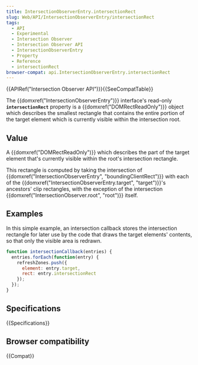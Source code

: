 ```yaml
---
title: IntersectionObserverEntry.intersectionRect
slug: Web/API/IntersectionObserverEntry/intersectionRect
tags:
  - API
  - Experimental
  - Intersection Observer
  - Intersection Observer API
  - IntersectionObserverEntry
  - Property
  - Reference
  - intersectionRect
browser-compat: api.IntersectionObserverEntry.intersectionRect
---
```

{{APIRef("Intersection Observer API")}}{{SeeCompatTable}}

The {{domxref("IntersectionObserverEntry")}} interface's
read-only **`intersectionRect`** property is a
{{domxref("DOMRectReadOnly")}} object which describes the smallest rectangle that
contains the entire portion of the target element which is currently visible within
the intersection root.

## Value

A {{domxref("DOMRectReadOnly")}} which describes the part of the target element that's
currently visible within the root's intersection rectangle.

This rectangle is computed by taking the intersection of
{{domxref("IntersectionObserverEntry", "boundingClientRect")}} with each of the
{{domxref("IntersectionObserverEntry.target", "target")}}'s ancestors' clip rectangles,
with the exception of the intersection {{domxref("IntersectionObserver.root", "root")}}
itself.

## Examples

In this simple example, an intersection callback stores the intersection rectangle for
later use by the code that draws the target elements' contents, so that only the visible
area is redrawn.

```js
function intersectionCallback(entries) {
  entries.forEach(function(entry) {
    refreshZones.push({
      element: entry.target,
      rect: entry.intersectionRect
    });
  });
}
```

## Specifications

{{Specifications}}

## Browser compatibility

{{Compat}}
